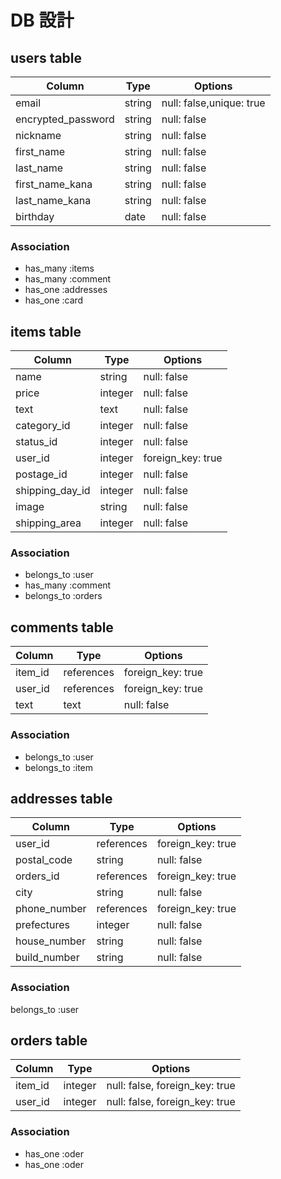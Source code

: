 # DB 設計

## users table

| Column             | Type                | Options                 |
|--------------------|---------------------|-------------------------|
| email              | string              | null: false,unique: true|
| encrypted_password | string              | null: false             |
| nickname           | string              | null: false             |
| first_name         | string              | null: false             |
| last_name          | string              | null: false             |
| first_name_kana    | string              | null: false             |
| last_name_kana     | string              | null: false             |
| birthday           | date                | null: false             |


### Association

* has_many :items
* has_many :comment
* has_one :addresses
* has_one :card

## items table

| Column                              | Type       | Options           |
|-------------------------------------|------------|-------------------|
| name                                | string     | null: false       |
| price                               | integer    | null: false       |
| text                                | text       | null: false       |
| category_id                         | integer    | null: false       |
| status_id                           | integer    | null: false       |
| user_id                             | integer    | foreign_key: true |
| postage_id                          | integer    | null: false       |
| shipping_day_id                     | integer    | null: false       |
| image                               | string     | null: false       |
| shipping_area                       | integer    | null: false       |

### Association

- belongs_to :user
- has_many :comment
- belongs_to :orders

## comments table

| Column      | Type       | Options           |
|-------------|------------|-------------------|
| item_id     | references | foreign_key: true |
| user_id     | references | foreign_key: true |
| text        | text       | null: false       |

### Association

- belongs_to :user
- belongs_to :item

## addresses table

| Column         | Type       | Options           |
|----------------|------------|-------------------|
| user_id        | references | foreign_key: true |
| postal_code    | string     | null: false       |
| orders_id      | references | foreign_key: true |
| city           | string     | null: false       |
| phone_number   | references | foreign_key: true |
| prefectures    | integer    | null: false       |
| house_number   | string     | null: false       |
| build_number   | string     | null: false       |

### Association

belongs_to :user

## orders table

| Column      | Type       | Options                        |
|-------------|------------|--------------------------------|
| item_id     | integer	   | null: false, foreign_key: true |
| user_id     | integer	   | null: false, foreign_key: true |

### Association

- has_one :oder
- has_one :oder

